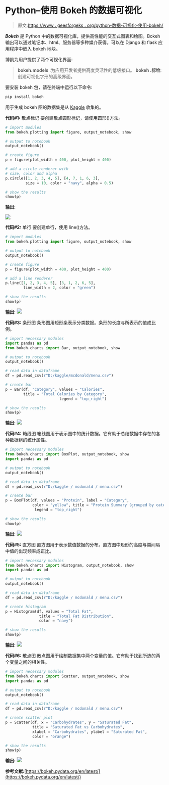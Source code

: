 # Python–使用 Bokeh 的数据可视化

> 原文:[https://www . geesforgeks . org/python-数据-可视化-使用-bokeh/](https://www.geeksforgeeks.org/python-data-visualization-using-bokeh/)

***Bokeh*** 是 Python 中的数据可视化库，提供高性能的交互式图表和绘图。Bokeh 输出可以通过笔记本、html、服务器等多种媒介获得。可以在 Django 和 flask 应用程序中嵌入 bokeh 地块。

博凯为用户提供了两个可视化界面:

> **bokeh.models** :为应用开发者提供高度灵活性的低级接口。
> **bokeh .标绘**:创建可视化字形的高级界面。

要安装 bokeh 包，请在终端中运行以下命令:

```py
pip install bokeh
```

用于生成 bokeh 图的数据集是从 [Kaggle](https://www.kaggle.com/mcdonalds/nutrition-facts) 收集的。

**代码#1:** 散点标记
要创建散点圆形标记，请使用圆形()方法。

```py
# import modules
from bokeh.plotting import figure, output_notebook, show

# output to notebook
output_notebook()

# create figure
p = figure(plot_width = 400, plot_height = 400)

# add a circle renderer with
# size, color and alpha
p.circle([1, 2, 3, 4, 5], [4, 7, 1, 6, 3], 
         size = 10, color = "navy", alpha = 0.5)

# show the results
show(p) 
```

**输出:**

![](img/a07542ce74b503e0c606e6e260041e78.png)

**代码#2:** 单行
要创建单行，使用 line()方法。

```py
# import modules
from bokeh.plotting import figure, output_notebook, show

# output to notebook
output_notebook()

# create figure
p = figure(plot_width = 400, plot_height = 400)

# add a line renderer
p.line([1, 2, 3, 4, 5], [3, 1, 2, 6, 5], 
        line_width = 2, color = "green")

# show the results
show(p)
```

**输出:**
![](img/18d6b6a30a89ec3b626d7720d4d57139.png)

**代码#3:** 条形图
条形图用矩形条表示分类数据。条形的长度与所表示的值成比例。

```py
# import necessary modules
import pandas as pd
from bokeh.charts import Bar, output_notebook, show

# output to notebook
output_notebook()

# read data in dataframe
df = pd.read_csv(r"D:/kaggle/mcdonald/menu.csv")

# create bar
p = Bar(df, "Category", values = "Calories",
        title = "Total Calories by Category", 
                        legend = "top_right")

# show the results
show(p)
```

**输出:**
![](img/48b3f7c58259228b0b01fc9bc13a8650.png)

**代码#4:** 箱线图
箱线图用于表示图中的统计数据。它有助于总结数据中存在的各种数据组的统计属性。

```py
# import necessary modules
from bokeh.charts import BoxPlot, output_notebook, show
import pandas as pd

# output to notebook
output_notebook()

# read data in dataframe
df = pd.read_csv(r"D:/kaggle / mcdonald / menu.csv")

# create bar
p = BoxPlot(df, values = "Protein", label = "Category", 
            color = "yellow", title = "Protein Summary (grouped by category)",
             legend = "top_right")

# show the results
show(p)
```

**输出:**
![](img/be7c9b0bdabb2c18bf08484fa9031919.png)

**代码#5:** 直方图
直方图用于表示数值数据的分布。直方图中矩形的高度与类间隔中值的出现频率成正比。

```py
# import necessary modules
from bokeh.charts import Histogram, output_notebook, show
import pandas as pd

# output to notebook
output_notebook()

# read data in dataframe
df = pd.read_csv(r"D:/kaggle / mcdonald / menu.csv")

# create histogram
p = Histogram(df, values = "Total Fat",
               title = "Total Fat Distribution", 
               color = "navy")

# show the results
show(p) 
```

**输出:**
![](img/af7ec3816b20940dd86c2424f2599f53.png)

**代码#6:** 散点图
散点图用于绘制数据集中两个变量的值。它有助于找到所选的两个变量之间的相关性。

```py
# import necessary modules
from bokeh.charts import Scatter, output_notebook, show
import pandas as pd

# output to notebook
output_notebook()

# read data in dataframe
df = pd.read_csv(r"D:/kaggle / mcdonald / menu.csv")

# create scatter plot
p = Scatter(df, x = "Carbohydrates", y = "Saturated Fat",
            title = "Saturated Fat vs Carbohydrates",
            xlabel = "Carbohydrates", ylabel = "Saturated Fat",
            color = "orange")

# show the results
show(p) 
```

**输出:**
![](img/7e0cfc264811ab3409e0690bafd8820c.png)

**参考文献:**[https://bokeh.pydata.org/en/latest/](https://bokeh.pydata.org/en/latest/)
